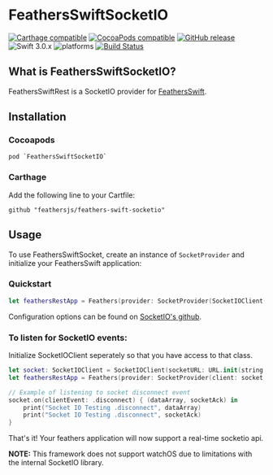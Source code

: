 # FeathersSwiftSocketIO

[![Carthage compatible](https://img.shields.io/badge/Carthage-compatible-4BC51D.svg?style=flat)](#carthage) [![CocoaPods compatible](https://img.shields.io/cocoapods/v/FeathersSwiftSocketIO.svg)](#cocoapods) [![GitHub release](https://img.shields.io/github/release/feathersjs/feathers-swift-socketio.svg)](https://github.com/feathersjs/feathers-swift-socketio/releases) ![Swift 3.0.x](https://img.shields.io/badge/Swift-3.0.x-orange.svg) ![platforms](https://img.shields.io/badge/platform-iOS%20%7C%20macOS%20%7C%20tvOS-lightgrey.svg) [![Build Status](https://travis-ci.org/feathersjs/feathers-swift-socketio.svg?branch=master)](https://travis-ci.org/feathersjs/feathers-swift-socketio)

## What is FeathersSwiftSocketIO?

FeathersSwiftRest is a SocketIO provider for [FeathersSwift](https://github.com/feathersjs/feathers-swift).

## Installation

### Cocoapods
```
pod `FeathersSwiftSocketIO`
```
### Carthage

Add the following line to your Cartfile:

```
github "feathersjs/feathers-swift-socketio"
```

## Usage

To use FeathersSwiftSocket, create an instance of `SocketProvider` and initialize your FeathersSwift application:

### Quickstart

```swift
let feathersRestApp = Feathers(provider: SocketProvider(SocketIOClient(socketURL: URL(string: "https://myawesomefeathersapi.com")!, config: []), timeout: 5))
```

Configuration options can be found on [SocketIO's github](https://github.com/socketio/socket.io-client-swift).

### To listen for SocketIO events:

Initialize SocketIOClient seperately so that you have access to that class.

```swift
let socket: SocketIOClient = SocketIOClient(socketURL: URL.init(string: "https://myawesomefeathersapi.com")!, config: [.reconnects(true), .forceWebsockets(true), .compress, .log(true)])
let feathersRestApp = Feathers(provider: SocketProvider(client: socket, timeout: 10))

// Example of listening to socket disconnect event
socket.on(clientEvent: .disconnect) { (dataArray, socketAck) in
    print("Socket IO Testing .disconnect", dataArray)
    print("Socket IO Testing .disconnect", socketAck)
}
```
That's it! Your feathers application will now support a real-time socketio api.

**NOTE:** This framework does not support watchOS due to limitations with the internal SocketIO library.
